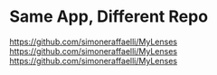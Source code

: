 # Same App, Different Repo
https://github.com/simoneraffaelli/MyLenses
https://github.com/simoneraffaelli/MyLenses
https://github.com/simoneraffaelli/MyLenses
